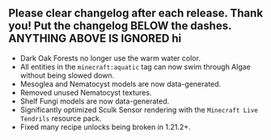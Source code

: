 Please clear changelog after each release.
Thank you!
Put the changelog BELOW the dashes. ANYTHING ABOVE IS IGNORED
hi
-----------------
- Dark Oak Forests no longer use the warm water color.
- All entities in the `minecraft:aquatic` tag can now swim through Algae without being slowed down.
- Mesoglea and Nematocyst models are now data-generated.
- Removed unused Nematocyst textures.
- Shelf Fungi models are now data-generated.
- Significantly optimized Sculk Sensor rendering with the `Minecraft Live Tendrils` resource pack.
- Fixed many recipe unlocks being broken in 1.21.2+.
